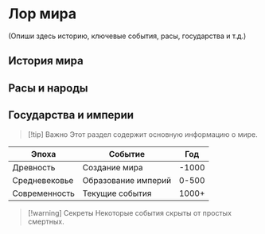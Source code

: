 <div class="column-container">

<div class="column-left">

# Лор мира

(Опиши здесь историю, ключевые события, расы, государства и т.д.)

## История мира

## Расы и народы

## Государства и империи

</div>

<div class="column-right">

> [!tip] Важно
> Этот раздел содержит основную информацию о мире.

| Эпоха | Событие | Год |
|-------|---------|-----|
| Древность | Создание мира | -1000 |
| Средневековье | Образование империй | 0-500 |
| Современность | Текущие события | 1000+ |

> [!warning] Секреты
> Некоторые события скрыты от простых смертных.

</div>

</div>
